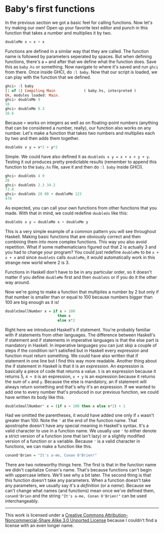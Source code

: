 # Baby's first functions

In the previous section we got a basic feel for calling functions. Now let's try
making our own! Open up your favorite text editor and punch in this function
that takes a number and multiplies it by two. 

```haskell
doubleMe x = x + x  
```

Functions are defined in a similar way that they are called. The function name
is followed by parameters seperated by spaces. But when defining functions,
there's a `=` and after that we define what the function does. Save this as
`baby.hs` or something. Now navigate to where it's saved and run `ghci` from
there. Once inside GHCI, do `:l baby`. Now that our script is loaded, we can
play with the function that we defined. 

```haskell
ghci> :l baby  
[1 of 1] Compiling Main             ( baby.hs, interpreted )  
Ok, modules loaded: Main.  
ghci> doubleMe 9  
18  
ghci> doubleMe 8.3  
16.6   
```

Because `+` works on integers as well as on floating-point numbers (anything
that can be considered a number, really), our function also works on any number.
Let's make a function that takes two numbers and multiplies each by two and then
adds them together. 

```haskell
doubleUs x y = x*2 + y*2   
```

Simple. We could have also defined it as `doubleUs x y = x + x + y + y`. Testing
it out produces pretty predictable results (remember to append this function to
the `baby.hs` file, save it and then do `:l baby` inside GHCI). 

```haskell    
ghci> doubleUs 4 9  
26  
ghci> doubleUs 2.3 34.2  
73.0  
ghci> doubleUs 28 88 + doubleMe 123  
478  
```

As expected, you can call your own functions from other functions that you made.
With that in mind, we could redefine `doubleUs` like this: 

```haskell
doubleUs x y = doubleMe x + doubleMe y   
```

This is a very simple example of a common pattern you will see throughout
Haskell. Making basic functions that are obviously correct and then combining
them into more complex functions. This way you also avoid repetition. What if
some mathematicians figured out that 2 is actually 3 and you had to change your
program? You could just redefine `doubleMe` to be `x + x + x` and since
`doubleUs` calls `doubleMe`, it would automatically work in this strange new
world where 2 is 3. 

Functions in Haskell don't have to be in any particular order, so it doesn't
matter if you define `doubleMe` first and then `doubleUs` or if you do it the
other way around.

Now we're going to make a function that multiplies a number by 2 but only if
that number is smaller than or equal to 100 because numbers bigger than 100 are
big enough as it is! 

```haskell
doubleSmallNumber x = if x > 100  
                        then x  
                        else x*2   
```

Right here we introduced Haskell's if statement. You're probably familiar with
if statements from other languages. The difference between Haskell's if
statement and if statements in imperative languages is that the else part is
mandatory in Haskell. In imperative languages you can just skip a couple of
steps if the condition isn't satisfied but in Haskell every expression and
function must return something. We could have also written that if statement in
one line but I find this way more readable. Another thing about the if statement
in Haskell is that it is an _expression_. An expression is basically a piece of
code that returns a value. `5` is an expression because it returns 5, `4 + 8` is
an expression, `x + y` is an expression because it returns the sum of `x` and
`y`. Because the else is mandatory, an if statement will always return something
and that's why it's an expression. If we wanted to add one to every number
that's produced in our previous function, we could have written its body like
this. 

```haskell
doubleSmallNumber' x = (if x > 100 then x else x*2) + 1  
```

Had we omitted the parentheses, it would have added one only if `x` wasn't
greater than 100. Note the `'` at the end of the function name. That apostrophe
doesn't have any special meaning in Haskell's syntax. It's a valid character to
use in a function name. We usually use `'` to either denote a strict version of
a function (one that isn't lazy) or a slightly modified version of a function or
a variable. Because `'` is a valid character in functions, we can make a
function like this. 

```haskell
conanO'Brien = "It's a-me, Conan O'Brien!"   
```

There are two noteworthy things here. The first is that in the function name we
didn't capitalize Conan's name. That's because functions can't begin with
uppercase letters. We'll see why a bit later. The second thing is that this
function doesn't take any parameters. When a function doesn't take any
parameters, we usually say it's a _definition_ (or a _name_). Because we can't
change what names (and functions) mean once we've defined them, `conanO'Brien`
and the string `"It's a-me, Conan O'Brien!"` can be used interchangeably. 

---
This work is licensed under a [Creative Commons Attribution-Noncommercial-Share
Alike 3.0 Unported License](https://creativecommons.org/licenses/by-nc-sa/3.0/)
because I couldn't find a license with an even longer name. 